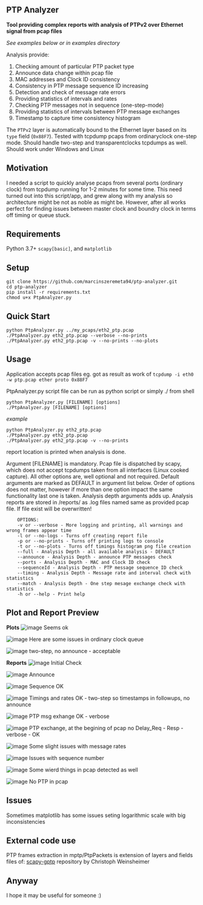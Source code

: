 ## PTP Analyzer  

**Tool providing complex reports with analysis of PTPv2 over Ethernet signal from pcap files**

_See examples below or in examples directory_

Analysis provide:
1. Checking amount of particular PTP packet type
2. Announce data change within pcap file
3. MAC addresses and Clock ID consistency
4. Consistency in PTP message sequence ID increasing
5. Detection and check of message rate errors
6. Providing statistics of intervals and rates
7. Checking PTP messages not in sequence (one-step-mode)
8. Providing statistics of intervals between PTP message exchanges
9. Timestamp to capture time consistency histogram 

The `PTPv2` layer is automatically bound to the Ethernet layer based on its `type` field (`0x88F7`).
Tested with tcpdump pcaps from ordinaryclock one-step mode.
Should handle two-step and transparentclocks tcpdumps as well.
Should work under Windows and Linux

## Motivation
I needed a script to quickly analyse pcaps from several ports (ordinary clock) from tcpdump running for 1-2 minutes for some time.
This need turned out into this script/app, and grew along with my analysis so architecture might be not as noble as might be. 
However, after all works perfect for finding issues between master clock and boundry clock in terms off timing or queue stuck.

## Requirements
Python 3.7+ `scapy[basic]`, and `matplotlib`

## Setup
```
git clone https://github.com/marcinszeremeta94/ptp-analyzer.git
cd ptp-analyzer
pip install -r requirements.txt
chmod u+x PtpAnalyzer.py
```

## Quick Start
```
python PtpAnalyzer.py ../my_pcaps/eth2_ptp.pcap
./PtpAnalyzer.py eth2_ptp.pcap --verbose --no-prints
./PtpAnalyzer.py eth2_ptp.pcap -v --no-prints --no-plots
```

## Usage
Application accepts pcap files eg. got as result as work of `tcpdump -i eth0 -w ptp.pcap ether proto 0x88F7`

PtpAnalyzer.py script file can be run as python script or simply ./ from shell
```
python PtpAnalyzer.py [FILENAME] [options]
./PtpAnalyzer.py [FILENAME] [options]
```
_example_
```
python PtpAnalyzer.py eth2_ptp.pcap
./PtpAnalyzer.py eth2_ptp.pcap
./PtpAnalyzer.py eth2_ptp.pcap -v --no-prints
```
 report location is printed when analysis is done.

Argument [FILENAME] is mandatory. Pcap file is dispatched by scapy,
which does not accept tcpdumps taken from all interfaces (Linux cooked capture).
All other options are, well optional and not required. Default arguments are marked
as DEFAULT in argument list below. Order of options does not matter, however
if more than one option impact the same functionality last one is taken.
Analysis depth arguments adds up.
Analysis reports are stored in <Ptp Analyser Path>/reports/ as .log files 
named same as provided pcap file. If file exist will be overwritten!

        OPTIONS:
        -v or --verbose - More logging and printing, all warnings and wrong frames appear time
        -l or --no-logs - Turns off creating report file
        -p or --no-prints - Turns off printing logs to console
        -t or --no-plots - Turns off timings histogram png file creation
        --full - Analysis Depth - all available analysis - DEFAULT
        --announce - Analysis Depth - announce PTP messages check
        --ports - Analysis Depth - MAC and Clock ID check
        --sequenceId - Analysis Depth - PTP message sequence ID check
        --timing - Analysis Depth - Message rate and interval check with statistics
        --match - Analysis Depth - One step mesage exchange check with statistics
        -h or --help - Print help
 
## Plot and Report Preview
 
 **Plots**
![image](https://user-images.githubusercontent.com/69167289/166838130-5283f556-3f8c-4fc8-9aa6-31725d858f1d.png)
Seems ok
 
![image](https://user-images.githubusercontent.com/69167289/166838230-4450e1bd-7250-4fee-9ee5-b738b0fdfbd1.png)
Here are some issues in ordinary clock queue
 
![image](https://user-images.githubusercontent.com/69167289/166838320-123582b3-e812-49b6-bf5c-fccc6006605e.png)
two-step, no announce - acceptable
 
 **Reports**
![image](https://user-images.githubusercontent.com/69167289/166838495-7188c6c5-78c5-4898-820c-7ea5f1a43e96.png)
Initial Check
 
![image](https://user-images.githubusercontent.com/69167289/166838577-beaf4e92-16fd-4624-8615-2228ed933ca1.png)
Announce
 
![image](https://user-images.githubusercontent.com/69167289/166838628-ccbba11c-8efa-424e-a4ca-c5fc99eb2418.png)
Sequence OK
 
![image](https://user-images.githubusercontent.com/69167289/166838712-afe32f3f-1515-4ff7-b489-608d14259e8b.png)
Timings and rates OK - two-step so timestamps in followups, no announce
 
![image](https://user-images.githubusercontent.com/69167289/166838861-7cdc1e5b-b07c-4532-8185-f0c63da539ce.png)
PTP msg exhange OK - verbose
 
![image](https://user-images.githubusercontent.com/69167289/166838947-f9e79e46-9871-41df-b97b-d842926ffe68.png)
PTP exchange, at the begining of pcap no Delay_Req - Resp - verbose - OK
 
![image](https://user-images.githubusercontent.com/69167289/166839119-21a3a9f0-f550-4d22-b223-426adb0306fc.png)
Some slight issues with message rates
 
![image](https://user-images.githubusercontent.com/69167289/166839332-edd6e36f-79e7-4a58-a871-93a16e924dad.png)
Issues with sequence number

![image](https://user-images.githubusercontent.com/69167289/166839249-6288d99f-6436-4edf-8210-6d32516d405c.png)
Some wierd things in pcap detected as well
 
![image](https://user-images.githubusercontent.com/69167289/166839354-7b918e86-f2e9-422a-905c-1fdbcdbacfe7.png)
No PTP in pcap
 
## Issues
Sometimes matplotlib has some issues seting logarithmic scale with big inconsistencies
 
## External code use
PTP frames extraction in mptp/PtpPackets is extension of layers and fields files of:
[scapy-gptp](https://github.com/weinshec/scapy-gptp) repository
by Christoph Weinsheimer 

 ## Anyway
 I hope it may be useful for someone :)
